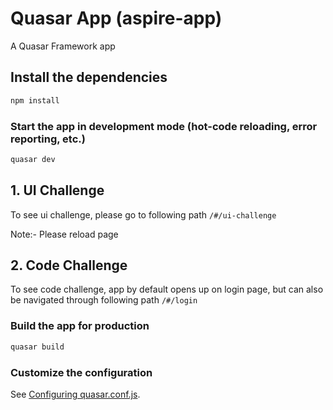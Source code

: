 # Quasar App (aspire-app)

A Quasar Framework app

## Install the dependencies
```bash
npm install
```

### Start the app in development mode (hot-code reloading, error reporting, etc.)
```bash
quasar dev
```
## 1. UI Challenge
 To see ui challenge, please go to following path ```/#/ui-challenge```
 
Note:- Please reload page 
 
 ## 2. Code Challenge
To see code challenge, app by default opens up on login page, but can also be navigated through following path ```/#/login ```

### Build the app for production
```bash
quasar build
```

### Customize the configuration
See [Configuring quasar.conf.js](https://quasar.dev/quasar-cli/quasar-conf-js).
